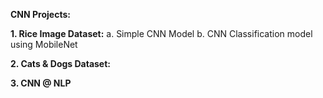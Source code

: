 **CNN Projects:**

**1. Rice Image Dataset:**
   a. Simple CNN Model
   b. CNN Classification model using MobileNet
   
**2. Cats & Dogs Dataset:**


  **3. CNN @ NLP**
